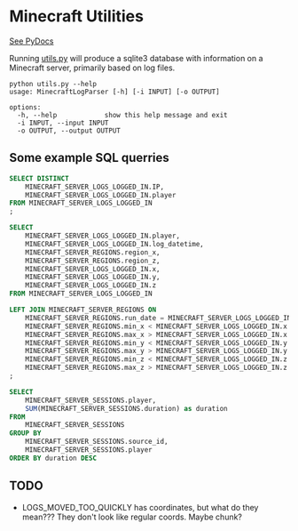 # Minecraft Utilities

[See PyDocs](https://jgwoolley.github.io/Minecraft-Utils/utils.html)

Running [utils.py](utils.py) will produce a sqlite3 database with information on a Minecraft server, primarily based on log files.

``` console
python utils.py --help
usage: MinecraftLogParser [-h] [-i INPUT] [-o OUTPUT]

options:
  -h, --help            show this help message and exit
  -i INPUT, --input INPUT
  -o OUTPUT, --output OUTPUT
```

## Some example SQL querries

```sql
SELECT DISTINCT
	MINECRAFT_SERVER_LOGS_LOGGED_IN.IP,
	MINECRAFT_SERVER_LOGS_LOGGED_IN.player
FROM MINECRAFT_SERVER_LOGS_LOGGED_IN
;
```

```sql
SELECT
	MINECRAFT_SERVER_LOGS_LOGGED_IN.player,
	MINECRAFT_SERVER_LOGS_LOGGED_IN.log_datetime,
	MINECRAFT_SERVER_REGIONS.region_x,
	MINECRAFT_SERVER_REGIONS.region_z,
	MINECRAFT_SERVER_LOGS_LOGGED_IN.x,
	MINECRAFT_SERVER_LOGS_LOGGED_IN.y,
	MINECRAFT_SERVER_LOGS_LOGGED_IN.z
FROM MINECRAFT_SERVER_LOGS_LOGGED_IN

LEFT JOIN MINECRAFT_SERVER_REGIONS ON
	MINECRAFT_SERVER_REGIONS.run_date = MINECRAFT_SERVER_LOGS_LOGGED_IN.run_date AND
	MINECRAFT_SERVER_REGIONS.min_x < MINECRAFT_SERVER_LOGS_LOGGED_IN.x AND
	MINECRAFT_SERVER_REGIONS.max_x > MINECRAFT_SERVER_LOGS_LOGGED_IN.x AND
	MINECRAFT_SERVER_REGIONS.min_y < MINECRAFT_SERVER_LOGS_LOGGED_IN.y AND
	MINECRAFT_SERVER_REGIONS.max_y > MINECRAFT_SERVER_LOGS_LOGGED_IN.y AND
	MINECRAFT_SERVER_REGIONS.min_z < MINECRAFT_SERVER_LOGS_LOGGED_IN.z AND
	MINECRAFT_SERVER_REGIONS.max_z > MINECRAFT_SERVER_LOGS_LOGGED_IN.z
;
```

``` sql
SELECT
	MINECRAFT_SERVER_SESSIONS.player, 
	SUM(MINECRAFT_SERVER_SESSIONS.duration) as duration
FROM
	MINECRAFT_SERVER_SESSIONS
GROUP BY 
	MINECRAFT_SERVER_SESSIONS.source_id, 
	MINECRAFT_SERVER_SESSIONS.player
ORDER BY duration DESC
```

## TODO

- LOGS_MOVED_TOO_QUICKLY has coordinates, but what do they mean??? They don't look like regular coords. Maybe chunk?

